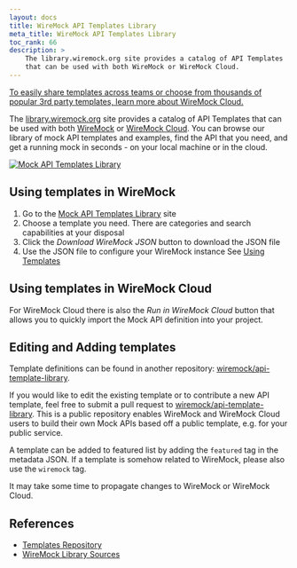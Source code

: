 ```yaml
---
layout: docs
title: WireMock API Templates Library
meta_title: WireMock API Templates Library
toc_rank: 66
description: >
    The library.wiremock.org site provides a catalog of API Templates
    that can be used with both WireMock or WireMock Cloud.
---
```


<div class="cloud-callout"><a href="https://www.wiremock.io?utm_source=oss-docs&utm_medium=oss-docs&utm_campaign=cloud-callouts-templates&utm_id=cloud-callouts&utm_term=cloud-callouts-templates" target="_BLANK">To easily share templates across teams or choose from thousands of popular 3rd party templates, learn more about WireMock Cloud.</a></div>

The [library.wiremock.org](https://library.wiremock.org) site provides a catalog of API Templates
that can be used with both
[WireMock](https://wiremock.org/) or [WireMock Cloud](https://wiremock.io).
You can browse our library of mock API templates and examples,
find the API that you need,
and get a running mock in seconds - on your local machine or in the cloud.

[![Mock API Templates Library](https://library.wiremock.org/images/logo/template-library-wide.png)](https://library.wiremock.org/)

## Using templates in WireMock

1. Go to the [Mock API Templates Library](https://library.wiremock.org) site
2. Choose a template you need. There are categories and search capabilities at your disposal
3. Click the _Download WireMock JSON_ button to download the JSON file
4. Use the JSON file to configure your WireMock instance
   See [Using Templates](./usage)

## Using templates in WireMock Cloud

<!-- TODO: Replace by the page -->

For WireMock Cloud there is also the _Run in WireMock Cloud_ button that
allows you to quickly import the Mock API definition into your project.

## Editing and Adding templates

Template definitions can be found in another repository:
[wiremock/api-template-library](https://github.com/wiremock/api-template-library).

If you would like to edit the existing template
or to contribute a new API template,
feel free to submit a pull request to
[wiremock/api-template-library](https://github.com/wiremock/api-template-library).
This is a public repository enables WireMock and WireMock Cloud users 
to build their own Mock APIs based off a public template,
e.g. for your public service.

A template can be added to featured list by adding the `featured` tag in the metadata JSON.
If a template is somehow related to WireMock, please also use the `wiremock` tag.

It may take some time to propagate changes to
WireMock or WireMock Cloud.

## References

- [Templates Repository](https://github.com/wiremock/api-template-library)
- [WireMock Library Sources](https://github.com/wiremock/library.wiremock.org-sources)
